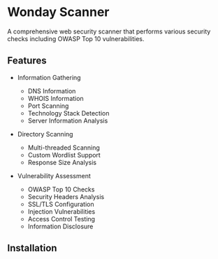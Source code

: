 # Wonday Scanner

A comprehensive web security scanner that performs various security checks including OWASP Top 10 vulnerabilities.

## Features
- Information Gathering
  - DNS Information
  - WHOIS Information
  - Port Scanning
  - Technology Stack Detection
  - Server Information Analysis
  
- Directory Scanning
  - Multi-threaded Scanning
  - Custom Wordlist Support
  - Response Size Analysis
  
- Vulnerability Assessment
  - OWASP Top 10 Checks
  - Security Headers Analysis
  - SSL/TLS Configuration
  - Injection Vulnerabilities
  - Access Control Testing
  - Information Disclosure
  
## Installation 